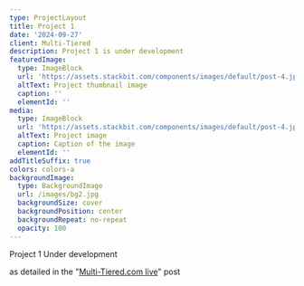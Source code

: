 ```yaml
---
type: ProjectLayout
title: Project 1
date: '2024-09-27'
client: Multi-Tiered
description: Project 1 is under development
featuredImage:
  type: ImageBlock
  url: 'https://assets.stackbit.com/components/images/default/post-4.jpeg'
  altText: Project thumbnail image
  caption: ''
  elementId: ''
media:
  type: ImageBlock
  url: 'https://assets.stackbit.com/components/images/default/post-4.jpeg'
  altText: Project image
  caption: Caption of the image
  elementId: ''
addTitleSuffix: true
colors: colors-a
backgroundImage:
  type: BackgroundImage
  url: /images/bg2.jpg
  backgroundSize: cover
  backgroundPosition: center
  backgroundRepeat: no-repeat
  opacity: 100
---
```

Project 1 Under development

as detailed in the "[Multi-Tiered.com live](https://multi-tiered.com/blog/multi-tiered/)" post
